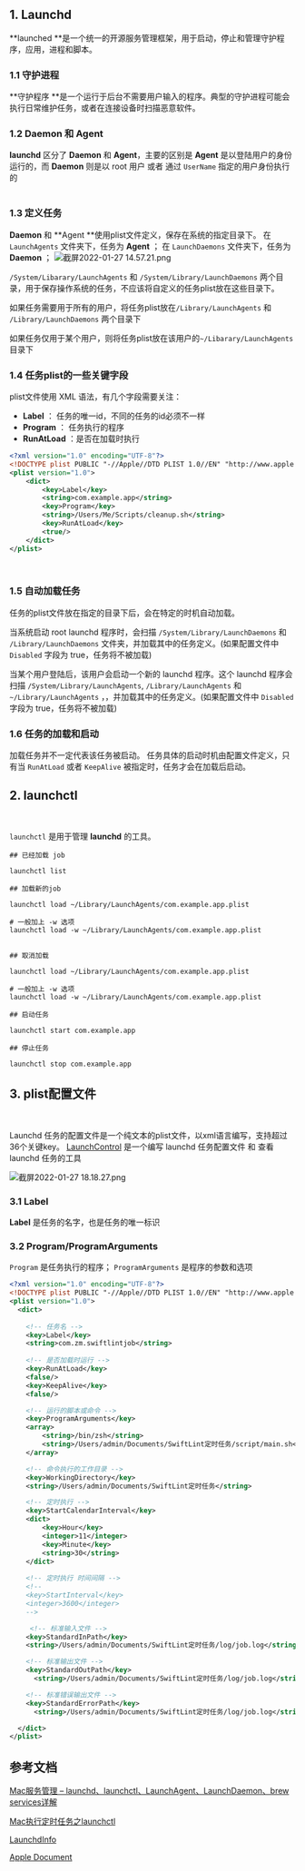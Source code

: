 ## 1. Launchd


**launched **是一个统一的开源服务管理框架，用于启动，停止和管理守护程序，应用，进程和脚本。
### 1.1 守护进程


**守护程序 **是一个运行于后台不需要用户输入的程序。典型的守护进程可能会执行日常维护任务，或者在连接设备时扫描恶意软件。
​

### 1.2 Daemon 和 Agent 


**launchd** 区分了 **Daemon** 和 **Agent**，主要的区别是 **Agent** 是以登陆用户的身份运行的，而 **Daemon** 则是以 root 用户 或者 通过 `UserName` 指定的用户身份执行的  
​

### 1.3 定义任务 


**Daemon** 和 **Agent **使用plist文件定义，保存在系统的指定目录下。
在 `LaunchAgents` 文件夹下，任务为 **Agent** ； 在 `LaunchDaemons` 文件夹下，任务为 **Daemon** ； 
![截屏2022-01-27 14.57.21.png](https://cdn.nlark.com/yuque/0/2022/png/22724999/1643266679178-710f8fbf-6a10-4dad-bfca-39c327015dd9.png#clientId=ud8abcf5e-9592-4&from=drop&id=uc43e7b66&margin=%5Bobject%20Object%5D&name=%E6%88%AA%E5%B1%8F2022-01-27%2014.57.21.png&originHeight=436&originWidth=1700&originalType=binary&ratio=1&size=150267&status=done&style=none&taskId=ufdb691a2-a9ad-4769-89ce-25717af6434)


`/System/Libarary/LaunchAgents` 和 `/System/Library/LaunchDaemons` 两个目录，用于保存操作系统的任务，不应该将自定义的任务plist放在这些目录下。
​

如果任务需要用于所有的用户，将任务plist放在`/Library/LaunchAgents` 和 `/Library/LaunchDaemons` 两个目录下
​

如果任务仅用于某个用户，则将任务plist放在该用户的`~/Libarary/LaunchAgents`目录下 
### 1.4 任务plist的一些关键字段
plist文件使用 XML 语法，有几个字段需要关注：
​


- **Label** ： 任务的唯一id，不同的任务的id必须不一样
- **Program** ： 任务执行的程序 
- **RunAtLoad** ：是否在加载时执行
```xml
<?xml version="1.0" encoding="UTF-8"?>
<!DOCTYPE plist PUBLIC "-//Apple//DTD PLIST 1.0//EN" "http://www.apple.com/DTDs/PropertyList-1.0.dtd">
<plist version="1.0">
	<dict>
		<key>Label</key>
		<string>com.example.app</string>
		<key>Program</key>
		<string>/Users/Me/Scripts/cleanup.sh</string>
		<key>RunAtLoad</key>
		<true/>
	</dict>
</plist>

```
​

### 1.5 自动加载任务


任务的plist文件放在指定的目录下后，会在特定的时机自动加载。


当系统启动 root launchd 程序时，会扫描 `/System/Library/LaunchDaemons` 和 `/Library/LaunchDaemons` 文件夹，并加载其中的任务定义。(如果配置文件中 `Disabled` 字段为 true，任务将不被加载)
​

当某个用户登陆后，该用户会启动一个新的 launchd 程序。这个 launchd 程序会扫描 `/System/Library/LaunchAgents`, `/Library/LaunchAgents` 和 `~/Library/LaunchAgents` ，，并加载其中的任务定义。(如果配置文件中 `Disabled` 字段为 true，任务将不被加载)
### 1.6 任务的加载和启动


加载任务并不一定代表该任务被启动。 任务具体的启动时机由配置文件定义，只有当 `RunAtLoad` 或者 `KeepAlive` 被指定时，任务才会在加载后启动。


## 2. launchctl
​

`launchctl` 是用于管理 **launchd** 的工具。
```shell
## 已经加载 job

launchctl list

## 加载新的job

launchctl load ~/Library/LaunchAgents/com.example.app.plist

# 一般加上 -w 选项
launchctl load -w ~/Library/LaunchAgents/com.example.app.plist


## 取消加载 

launchctl load ~/Library/LaunchAgents/com.example.app.plist

# 一般加上 -w 选项
launchctl load -w ~/Library/LaunchAgents/com.example.app.plist

## 启动任务 

launchctl start com.example.app

## 停止任务 

launchctl stop com.example.app
```


## 3. plist配置文件
​

Launchd 任务的配置文件是一个纯文本的plist文件，以xml语言编写，支持超过36个关键key。 
[LaunchControl](https://www.soma-zone.com/LaunchControl/) 是一个编写 launchd 任务配置文件 和 查看launchd 任务的工具
​

![截屏2022-01-27 18.18.27.png](https://cdn.nlark.com/yuque/0/2022/png/22724999/1643278720805-1a07cb95-4797-4adc-801d-d1c903fedfee.png#clientId=ud8abcf5e-9592-4&from=drop&id=u7e6f25ca&margin=%5Bobject%20Object%5D&name=%E6%88%AA%E5%B1%8F2022-01-27%2018.18.27.png&originHeight=1468&originWidth=2518&originalType=binary&ratio=1&size=722276&status=done&style=none&taskId=ud0d314b6-c81f-4f77-9525-9fc7df263e0)
​

### 3.1 Label


**Label** 是任务的名字，也是任务的唯一标识 
​

### 3.2  Program/ProgramArguments


`Program` 是任务执行的程序； `ProgramArguments` 是程序的参数和选项






```xml
<?xml version="1.0" encoding="UTF-8"?>
<!DOCTYPE plist PUBLIC "-//Apple//DTD PLIST 1.0//EN" "http://www.apple.com/DTDs/PropertyList-1.0.dtd">
<plist version="1.0">
  <dict>
    
    <!-- 任务名 -->
    <key>Label</key>
    <string>com.zm.swiftlintjob</string>
    
    <!-- 是否加载时运行 -->
    <key>RunAtLoad</key>
    <false/>
    <key>KeepAlive</key>
    <false/>

    <!-- 运行的脚本或命令 -->
    <key>ProgramArguments</key>
    <array>
        <string>/bin/zsh</string>
        <string>/Users/admin/Documents/SwiftLint定时任务/script/main.sh</string>
    </array>

    <!-- 命令执行的工作目录 -->
    <key>WorkingDirectory</key>
    <string>/Users/admin/Documents/SwiftLint定时任务</string>

    <!-- 定时执行 -->
    <key>StartCalendarInterval</key>
    <dict>
        <key>Hour</key>
        <integer>11</integer>
        <key>Minute</key>
        <string>30</string>
    </dict>
       
    <!-- 定时执行 时间间隔 -->
    <!-- 
    <key>StartInterval</key>
    <integer>3600</integer> 
    -->

     <!-- 标准输入文件 -->
    <key>StandardInPath</key>
    <string>/Users/admin/Documents/SwiftLint定时任务/log/job.log</string>

    <!-- 标准输出文件 -->
    <key>StandardOutPath</key>
      <string>/Users/admin/Documents/SwiftLint定时任务/log/job.log</string>

    <!-- 标准错误输出文件 -->
    <key>StandardErrorPath</key>
      <string>/Users/admin/Documents/SwiftLint定时任务/log/job.log</string>

  </dict>
</plist>

```


## 参考文档


[Mac服务管理 – launchd、launchctl、LaunchAgent、LaunchDaemon、brew services详解](https://www.xiebruce.top/983.html)

[Mac执行定时任务之launchctl](https://www.jianshu.com/p/b65c1d339eec)

[LaunchdInfo](https://www.launchd.info/)

[Apple Document](https://developer.apple.com/library/archive/technotes/tn2083/_index.html#//apple_ref/doc/uid/DTS10003794-CH1-SUBSECTION20)​
